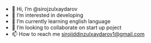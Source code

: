 - 👋 Hi, I’m @sirojzulxaydarov
- 👀 I’m interested in developing
- 🌱 I’m currently learning english language
- 💞️ I’m looking to collaborate on start up poject
- 📫 How to reach me sirojiddinzulxaydarov1@gmail.com 

<!---
sirojzulxaydarov/sirojzulxaydarov is a ✨ special ✨ repository because its `README.md` (this file) appears on your GitHub profile.
You can click the Preview link to take a look at your changes.
--->
